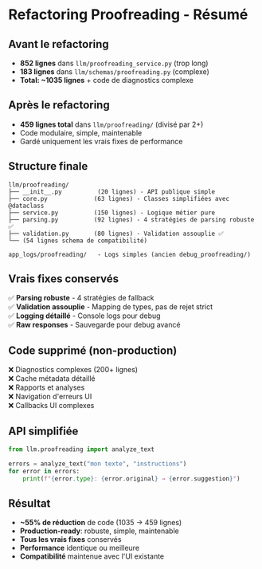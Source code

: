# Refactoring Proofreading - Résumé

## Avant le refactoring
- **852 lignes** dans `llm/proofreading_service.py` (trop long)  
- **183 lignes** dans `llm/schemas/proofreading.py` (complexe)
- **Total: ~1035 lignes** + code de diagnostics complexe

## Après le refactoring
- **459 lignes total** dans `llm/proofreading/` (divisé par 2+)
- Code modulaire, simple, maintenable
- Gardé uniquement les vrais fixes de performance

## Structure finale

```
llm/proofreading/
├── __init__.py          (20 lignes) - API publique simple
├── core.py             (63 lignes) - Classes simplifiées avec @dataclass
├── service.py          (150 lignes) - Logique métier pure
├── parsing.py          (92 lignes) - 4 stratégies de parsing robuste ✅ 
├── validation.py       (80 lignes) - Validation assouplie ✅
└── (54 lignes schema de compatibilité)

app_logs/proofreading/   - Logs simples (ancien debug_proofreading/)
```

## Vrais fixes conservés
✅ **Parsing robuste** - 4 stratégies de fallback  
✅ **Validation assouplie** - Mapping de types, pas de rejet strict  
✅ **Logging détaillé** - Console logs pour debug  
✅ **Raw responses** - Sauvegarde pour debug avancé  

## Code supprimé (non-production)
❌ Diagnostics complexes (200+ lignes)  
❌ Cache métadata détaillé  
❌ Rapports et analyses  
❌ Navigation d'erreurs UI  
❌ Callbacks UI complexes  

## API simplifiée
```python
from llm.proofreading import analyze_text

errors = analyze_text("mon texte", "instructions")
for error in errors:
    print(f"{error.type}: {error.original} → {error.suggestion}")
```

## Résultat
- **~55% de réduction** de code (1035 → 459 lignes)
- **Production-ready**: robuste, simple, maintenable
- **Tous les vrais fixes** conservés
- **Performance** identique ou meilleure
- **Compatibilité** maintenue avec l'UI existante